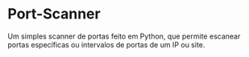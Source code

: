 # Port-Scanner
Um simples scanner de portas feito em Python, que permite escanear portas específicas ou intervalos de portas de um IP ou site.
